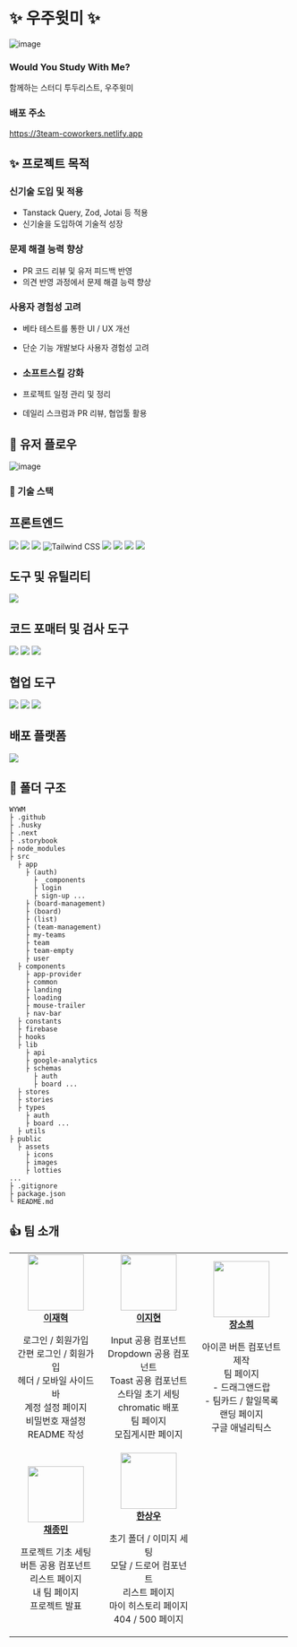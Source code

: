 # ✨ 우주윗미 ✨

![image](https://github.com/user-attachments/assets/e75bf1f1-069a-49a1-92ba-c87a03baf589)

### Would You Study With Me?

함께하는 스터디 투두리스트, 우주윗미

### 배포 주소

https://3team-coworkers.netlify.app

## ✨ 프로젝트 목적

### 신기술 도입 및 적용

- Tanstack Query, Zod, Jotai 등 적용
- 신기술을 도입하여 기술적 성장

### 문제 해결 능력 향상

- PR 코드 리뷰 및 유저 피드백 반영
- 의견 반영 과정에서 문제 해결 능력 향상

### 사용자 경험성 고려

- 베타 테스트를 통한 UI / UX 개선
- 단순 기능 개발보다 사용자 경험성 고려

- ### 소프트스킬 강화

- 프로젝트 일정 관리 및 정리
- 데일리 스크럼과 PR 리뷰, 협업툴 활용

## 💎 유저 플로우

![image](https://github.com/user-attachments/assets/00968f2c-a2b3-4bc5-af5d-5196f8ed5618)

### 🔨 기술 스택

## 프론트엔드

<img src="https://img.shields.io/badge/React-61DAFB?style=for-the-badge&logo=React&logoColor=white"> <img src="https://img.shields.io/badge/TypeScript-3178C6?style=for-the-badge&logo=TypeScript&logoColor=white"> <img src="https://img.shields.io/badge/Next.js-000000?style=for-the-badge&logo=Next.js&logoColor=white"> <img alt="Tailwind CSS" src ="https://img.shields.io/badge/Tailwind_CSS-06B6D4.svg?&style=for-the-badge&logo=tailwindcss&logoColor=white"/> <img src="https://img.shields.io/badge/react--hook--form-663399?style=for-the-badge&logo=react&logoColor=white"> <img src="https://img.shields.io/badge/React_Query-FF4154?style=for-the-badge&logo=ReactQuery&logoColor=white" /> <img src="https://img.shields.io/badge/axios-671ddf?&style=for-the-badge&logo=axios&logoColor=white" /> <img src="https://img.shields.io/badge/storybook-FF4785?style=for-the-badge&logo=storybook&logoColor=white" />

## 도구 및 유틸리티

<img src="https://img.shields.io/badge/Yarn-2C8EBB?style=for-the-badge&logo=yarn&logoColor=white"/>

## 코드 포매터 및 검사 도구

<img src="https://img.shields.io/badge/eslint-4B32C3?style=for-the-badge&logo=eslint&logoColor=white"> <img src="https://img.shields.io/badge/prettier-F7B93E?style=for-the-badge&logo=prettier&logoColor=white"> <img src="https://img.shields.io/badge/Zod-000000?style=for-the-badge&logo=zod&logoColor=3068B7" />

## 협업 도구

<img src="https://img.shields.io/badge/GitHub-181717?style=for-the-badge&logo=GitHub&logoColor=white" /> <img src="https://img.shields.io/badge/Discord-5B61EE?style=for-the-badge&logo=Discord&logoColor=white" /> <img src="https://img.shields.io/badge/Notion-000000?style=for-the-badge&logo=Notion&logoColor=white">

## 배포 플랫폼

<img src="https://img.shields.io/badge/Netlify-00C7B7?style=for-the-badge&logo=netlify&logoColor=white" />

## 📝 폴더 구조

```
WYWM
├ .github
├ .husky
├ .next
├ .storybook
├ node_modules
├ src
  ├ app
    ├ (auth)
      ├ _components
      ├ login
      ├ sign-up ...
    ├ (board-management)
    ├ (board)
    ├ (list)
    ├ (team-management)
    ├ my-teams
    ├ team
    ├ team-empty
    ├ user
  ├ components
    ├ app-provider
    ├ common
    ├ landing
    ├ loading
    ├ mouse-trailer
    ├ nav-bar
  ├ constants
  ├ firebase
  ├ hooks
  ├ lib
    ├ api
    ├ google-analytics
    ├ schemas
      ├ auth
      ├ board ...
  ├ stores
  ├ stories
  ├ types
    ├ auth
    ├ board ...
  ├ utils
├ public
  ├ assets
    ├ icons
    ├ images
    ├ lotties
...
├ .gitignore
├ package.json
└ README.md
```

## 👍 팀 소개

<table align="center">
    <tbody>
        <!-- 첫 번째 행: 3명의 팀원 -->
        <tr>
            <td align="center" style="width: 150px; height: 150px;">
                <a href="https://github.com/JHmeatschool">
                    <img src="https://avatars.githubusercontent.com/JHmeatschool" width="100" height="100"/><br>
                    <strong>이재혁</strong>
                </a>
                <ul style="list-style: none; padding: 0;">
                    <li>로그인 / 회원가입</li>
                    <li>간편 로그인 / 회원가입</li>
                    <li>헤더 / 모바일 사이드바</li>
                    <li>계정 설정 페이지</li>
                    <li>비밀번호 재설정</li>
                    <li>README 작성</li>
                </ul>
            </td>
            <td align="center" style="width: 150px; height: 150px;">
                <a href="https://github.com/easyhyun00">
                    <img src="https://avatars.githubusercontent.com/easyhyun00" width="100" height="100"/><br>
                    <strong>이지현</strong>
                </a>  
                <ul style="list-style: none; padding: 0;">
                    <li>Input 공용 컴포넌트</li>
                    <li>Dropdown 공용 컴포넌트</li>
                    <li>Toast 공용 컴포넌트</li>
                    <li>스타일 초기 세팅</li>
                    <li>chromatic 배포</li>
                    <li>팀 페이지</li>
                    <li>모집게시판 페이지</li>
                </ul>
            </td>
            <td align="center" style="width: 150px; height: 150px;">
                <a href="https://github.com/han9898">
                    <img src="https://avatars.githubusercontent.com/han9898" width="100px" height="100px"/><br>
                    <strong>장소희</strong>
                </a>
                <ul style="list-style: none; padding: 0;">
                    <li>아이콘 버튼 컴포넌트 제작</li>
                    <li>팀 페이지</li>
                    <li>- 드래그앤드랍</li>
                    <li>- 팀카드 / 할일목록</li>
                    <li>랜딩 페이지</li>
                    <li>구글 애널리틱스</li>
                </ul>
            </td>
        </tr>
        <tr>
            <td align="center" style="width: 150px; height: 150px;">
                <a href="https://github.com/JayChae">
                    <img src="https://avatars.githubusercontent.com/JayChae" width="100px" height="100px"/><br>
                    <strong>채종민</strong>
                </a>  
                <ul style="list-style: none; padding: 0;">
                    <li>프로젝트 기초 세팅</li>
                    <li>버튼 공용 컴포넌트</li>
                    <li>리스트 페이지</li>
                    <li>내 팀 페이지</li>
                    <li>프로젝트 발표</li>
                </ul>
            </td>
            <td align="center" style="width: 150px; height: 150px;">
                <a href="https://github.com/Han-wo">
                    <img src="https://avatars.githubusercontent.com/Han-wo" width="100px" height="100px"/><br>
                    <strong>한상우</strong>
                </a>  
                <ul style="list-style: none; padding: 0;">
                    <li>초기 폴더 / 이미지 세팅</li>
                    <li>모달 / 드로어 컴포넌트</li>
                    <li>리스트 페이지</li>
                    <li>마이 히스토리 페이지</li>
                    <li>404 / 500 페이지</li>
                </ul>
            </td>
        </tr>
    </tbody>
</table>
